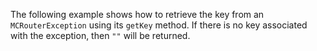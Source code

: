 The following example shows how to retrieve the key from an `MCRouterException` using its `getKey` method. If there is no key associated with the exception, then `""` will be returned.
